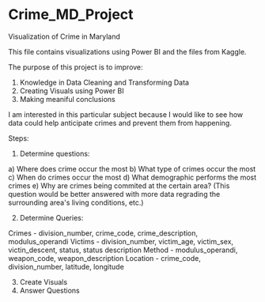 # Crime_MD_Project
 Visualization of Crime in Maryland

This file contains visualizations using Power BI and the files from Kaggle.

The purpose of this project is to improve:

1) Knowledge in Data Cleaning and Transforming Data
2) Creating Visuals using Power BI
3) Making meaniful conclusions

I am interested in this particular subject because I would like to see how data could help anticipate crimes and prevent them from happening.

Steps:

1) Determine questions:

a) Where does crime occur the most
b) What type of crimes occur the most
c) When do crimes occur the most
d) What demographic performs the most crimes
e) Why are crimes being commited at the certain area? (This question would be better answered with more data regrading the surrounding area's living conditions, etc.)

2) Determine Queries:

Crimes - division_number, crime_code, crime_description, modulus_operandi
Victims - division_number, victim_age, victim_sex, victin_descent, status, status description
Method - modulus_operandi, weapon_code, weapon_description
Location - crime_code, division_number, latitude, longitude

3) Create Visuals
4) Answer Questions
